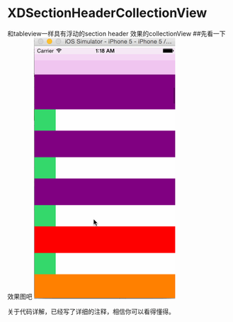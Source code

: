 # XDSectionHeaderCollectionView
和tableview一样具有浮动的section header 效果的collectionView
##先看一下效果图吧
![gif效果图](https://github.com/hytzxd/XDSectionHeaderCollectionView/blob/master/selected1.gif)

关于代码详解，已经写了详细的注释，相信你可以看得懂得。
